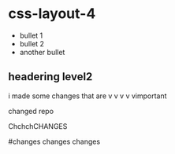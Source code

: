 # css-layout-4

* bullet 1
* bullet 2
* another bullet

## headering level2 

i made some changes that are v v v v vimportant

changed repo

ChchchCHANGES

#changes changes changes

